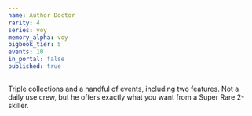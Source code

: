 ```yaml
---
name: Author Doctor
rarity: 4
series: voy
memory_alpha: voy
bigbook_tier: 5
events: 10
in_portal: false
published: true
---
```


Triple collections and a handful of events, including two features. Not a daily use crew, but he offers exactly what you want from a Super Rare 2-skiller.
